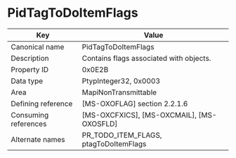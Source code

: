 # PidTagToDoItemFlags

| Key | Value |
|---|---|
| Canonical name | PidTagToDoItemFlags |
| Description | Contains flags associated with objects. |
| Property ID | 0x0E2B |
| Data type | PtypInteger32, 0x0003 |
| Area | MapiNonTransmittable |
| Defining reference | [MS-OXOFLAG] section 2.2.1.6 |
| Consuming references | [MS-OXCFXICS], [MS-OXCMAIL], [MS-OXOSFLD] |
| Alternate names | PR_TODO_ITEM_FLAGS, ptagToDoItemFlags |
